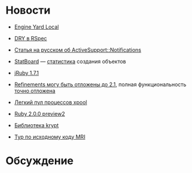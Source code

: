# Новости
* [Engine Yard Local](https://www.engineyard.com/blog/2012/engine-yard-local/?eymktci=70170000000hHEC)
* [DRY в RSpec](http://habrahabr.ru/post/160915/)
* [Статья на русском об ActiveSupport::Notifications](http://habrahabr.ru/post/160701/)
* [StatBoard](https://github.com/vigetlabs/stat_board) — [статистика](http://viget.com/extend/simple-app-stats-with-statboard) создания объектов

* [jRuby 1.7.1](http://jruby.org/2012/12/03/jruby-1-7-1.html)
* [Refinements могу быть отложены до 2.1](https://bugs.ruby-lang.org/issues/4085), полная функциональность
  [точно отложена](https://bugs.ruby-lang.org/issues/4085#note-175)
* [Легкий пул процессов xpool](https://github.com/robgleeson/xpool)
* [Ruby 2.0.0 preview2](http://blade.nagaokaut.ac.jp/cgi-bin/scat.rb/ruby/ruby-core/50443)
* [Библиотека krypt](http://emboss.github.com/blog/2012/12/02/krypt-the-next-level-of-ruby-cryptography/)
* [Тур по исходному коду MRI](http://www.rubyinside.com/ruby-mri-code-walk-tour-6020.html)

# Обсуждение
